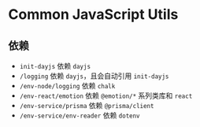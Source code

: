 # Common JavaScript Utils

## 依赖

- `init-dayjs` 依赖 `dayjs`
- `/logging` 依赖 `dayjs`，且会自动引用 `init-dayjs`
- `/env-node/logging` 依赖 `chalk`
- `/env-react/emotion` 依赖 `@emotion/*` 系列类库和 `react`
- `/env-service/prisma` 依赖 `@prisma/client`
- `/env-service/env-reader` 依赖 `dotenv`
